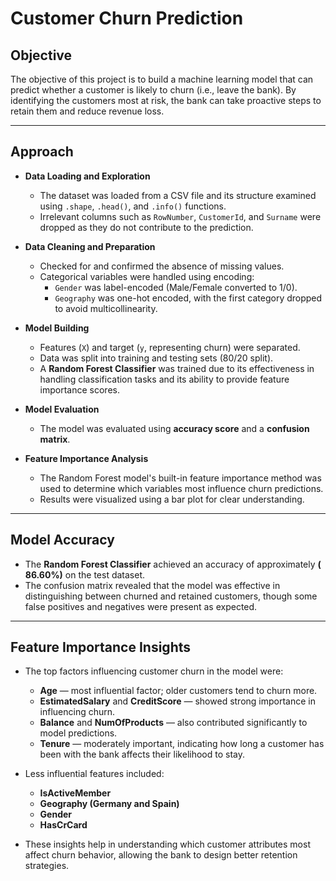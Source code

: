 # Customer Churn Prediction

## Objective

The objective of this project is to build a machine learning model that can predict whether a customer is likely to churn (i.e., leave the bank). By identifying the customers most at risk, the bank can take proactive steps to retain them and reduce revenue loss.

---

## Approach

- **Data Loading and Exploration**
  - The dataset was loaded from a CSV file and its structure examined using `.shape`, `.head()`, and `.info()` functions.
  - Irrelevant columns such as `RowNumber`, `CustomerId`, and `Surname` were dropped as they do not contribute to the prediction.

- **Data Cleaning and Preparation**
  - Checked for and confirmed the absence of missing values.
  - Categorical variables were handled using encoding:
    - `Gender` was label-encoded (Male/Female converted to 1/0).
    - `Geography` was one-hot encoded, with the first category dropped to avoid multicollinearity.

- **Model Building**
  - Features (`X`) and target (`y`, representing churn) were separated.
  - Data was split into training and testing sets (80/20 split).
  - A **Random Forest Classifier** was trained due to its effectiveness in handling classification tasks and its ability to provide feature importance scores.

- **Model Evaluation**
  - The model was evaluated using **accuracy score** and a **confusion matrix**.

- **Feature Importance Analysis**
  - The Random Forest model's built-in feature importance method was used to determine which variables most influence churn predictions.
  - Results were visualized using a bar plot for clear understanding.

---

## Model Accuracy

- The **Random Forest Classifier** achieved an accuracy of approximately **( 86.60%)** on the test dataset.
- The confusion matrix revealed that the model was effective in distinguishing between churned and retained customers, though some false positives and negatives were present as expected.

---
## Feature Importance Insights

- The top factors influencing customer churn in the model were:
  - **Age** — most influential factor; older customers tend to churn more.
  - **EstimatedSalary** and **CreditScore** — showed strong importance in influencing churn.
  - **Balance** and **NumOfProducts** — also contributed significantly to model predictions.
  - **Tenure** — moderately important, indicating how long a customer has been with the bank affects their likelihood to stay.

- Less influential features included:

  
  - **IsActiveMember**
  - **Geography (Germany and Spain)**
  - **Gender**
  - **HasCrCard**
    
- These insights help in understanding which customer attributes most affect churn behavior, allowing the bank to design better retention strategies.